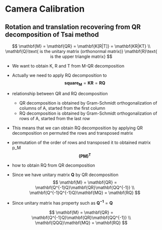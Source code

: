 # Camera Calibration
## Rotation and translation recovering from QR decomposition of Tsai method

$$
 \mathbf{M} = \mathbf{QR} = \mathbf{K[R|T]} = \mathbf{KR|KT}
 \\
 \mathbf{Q}\text{ is the unitary matrix (orthonormal matrix)}
 \mathbf{R}\text{ is the upper triangle matrix}
$$

- We want to obtain K, R and T from M-QR decomposition
- Actually we need to apply RQ decomposition to
$$
\mathbf{square_M} = \mathbf{KR} = \mathbf{RQ}
$$
- relationship between QR and RQ decomposition
  - QR decomposition is obtained by Gram-Schmidt orthogonalization of columns of A, started from the first column
  - RQ decomposition is obtained by Gram-Schmidt orthogonalization of rows of A, started from the last row
- This means that we can obtain RQ decomposition by applying QR decomposition on permuted the rows and transposed matrix

- permutation of the order of rows and transposed it to obtained matrix p_M
$$
\mathbf{(PM)^T}
$$ 

- how to obtain RQ from QR decomposition
- Since we have unitary matrix $\mathbf{Q}$ by QR decomposition
$$
\mathbf{M} = \mathbf{QR} = \mathbf{Q^{-1}Q}\mathbf{QR}\mathbf{QQ^{-1}} \\
\mathbf{Q^{-1}Q^{-1}Q}\mathbf{MQ} =  \mathbf{RQ}
$$
- Since unitary matrix has property such as $\mathbf{Q^{-1}} = \mathbf{Q}$

$$
\mathbf{M} = \mathbf{QR} = \mathbf{Q^{-1}Q}\mathbf{QR}\mathbf{QQ^{-1}} \\
\mathbf{QQQ}\mathbf{MQ} =  \mathbf{RQ}
$$
